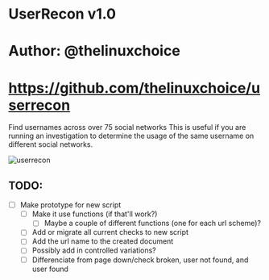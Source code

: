 # UserRecon v1.0
# Author: @thelinuxchoice
# https://github.com/thelinuxchoice/userrecon

Find usernames across over 75 social networks
This is useful if you are running an investigation to determine the usage of the same username on different social networks.

![userrecon](./userrecon.png)

## TODO:

- [ ] Make prototype for new script
   - [ ] Make it use functions (if that'll work?)
      - [ ] Maybe a couple of different functions (one for each url scheme)?
   - [ ] Add or migrate all current checks to new script
   - [ ] Add the url name to the created document
   - [ ] Possibly add in controlled variations?
   - [ ] Differenciate from page down/check broken, user not found, and user found
